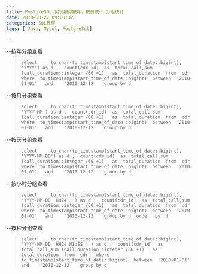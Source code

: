 ```yaml
---
title: PostgreSQL 实现按月按年，按日统计 分组统计
date: 2018-08-27 09:00:32
categories: SQL教程
tags: [ Java, Mysql, PostgreSql]

---
```

<!-- more -->
--按年分组查看
>     select     to_char(to_timestamp(start_time_of_date::bigint), 'YYYY') as d ,  count(cdr_id)  as  total_call,sum (call_duration::integer /60 +1)   as  total_duration  from  cdr   where  to_timestamp(start_time_of_date::bigint)  between  '2010-01-01'   and    '2010-12-12'   group by d



--按月分组查看
>     select     to_char(to_timestamp(start_time_of_date::bigint), 'YYYY-MM') as d ,  count(cdr_id)  as  total_call,sum (call_duration::integer /60 +1)   as  total_duration  from  cdr   where  to_timestamp(start_time_of_date::bigint)  between  '2010-01-01'   and    '2010-12-12'   group by d

--按天分组查看
>     select     to_char(to_timestamp(start_time_of_date::bigint), 'YYYY-MM-DD') as d ,  count(cdr_id)  as  total_call,sum (call_duration::integer /60 +1)   as  total_duration  from  cdr   where  to_timestamp(start_time_of_date::bigint)  between  '2010-01-01'   and    '2010-12-12'   group by d


--按小时分组查看
>     select     to_char(to_timestamp(start_time_of_date::bigint), 'YYYY-MM-DD  HH24 ' ) as d ,  count(cdr_id)  as  total_call,sum (call_duration::integer /60 +1)   as  total_duration  from  cdr  where  to_timestamp(start_time_of_date::bigint)  between  '2010-01-01'   and    '2010-12-12'   group by d  order  by  d

--按秒分组查看
>     select     to_char(to_timestamp(start_time_of_date::bigint), 'YYYY-MM-DD  HH24:MI:SS ' ) as d ,  count(cdr_id)  as  total_call,sum (call_duration::integer /60 +1)   as  total_duration  from  cdr   where  to_timestamp(start_time_of_date::bigint)  between  '2010-01-01'   and    '2010-12-12'   group by d